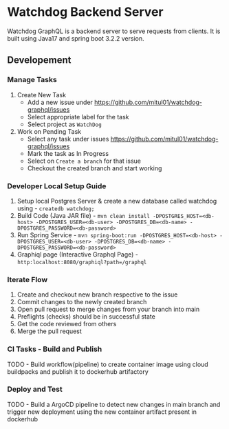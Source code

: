 # Watchdog Backend Server
Watchdog GraphQL is a backend server to serve requests from clients. It is built using  Java17 and spring boot 3.2.2 version. 

## Developement

### Manage Tasks

1. Create New Task 
   - Add a new issue under https://github.com/mitul01/watchdog-graphql/issues
   - Select appropriate label for the task
   - Select project as `WatchDog`
2. Work on Pending Task
   - Select any task under issues https://github.com/mitul01/watchdog-graphql/issues
   - Mark the task as In Progress
   - Select on `Create a branch` for that issue 
   - Checkout the created branch and start working

### Developer Local Setup Guide

1. Setup local Postgres Server & create a new database called watchdog using - ```createdb watchdog;```
2. Build Code (Java JAR file) - ```mvn clean install -DPOSTGRES_HOST=<db-host> -DPOSTGRES_USER=<db-user> -DPOSTGRES_DB=<db-name> -DPOSTGRES_PASSWORD=<db-password>```
3. Run Spring Service - ```mvn spring-boot:run -DPOSTGRES_HOST=<db-host> -DPOSTGRES_USER=<db-user> -DPOSTGRES_DB=<db-name> -DPOSTGRES_PASSWORD=<db-password>```
4. Graphiql page (Interactive Graphql Page) - `http:localhost:8080/graphiql?path=/graphql`

### Iterate Flow

1. Create and checkout new branch respective to the issue 
2. Commit changes to the newly created branch
3. Open pull request to merge changes from your branch into main
4. Preflights (checks) should be in successful state
5. Get the code reviewed from others
6. Merge the pull request

### CI Tasks - Build and Publish

TODO - Build workflow(pipeline) to create container image using cloud buildpacks and publish it to dockerhub artifactory

### Deploy and Test

TODO - Build a ArgoCD pipeline to detect new changes in main branch and trigger new deployment using the new container artifact present in dockerhub
